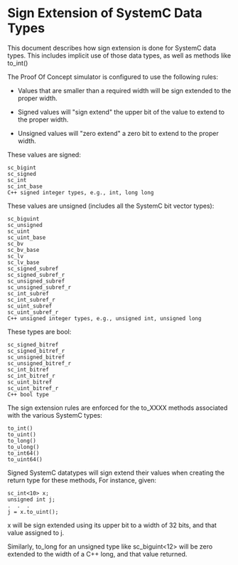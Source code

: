 Sign Extension of SystemC Data Types
====================================

This document describes how sign extension is done for SystemC data types. This
includes implicit use of those data types, as well as methods like to_int()

The Proof Of Concept simulator is configured to use the following rules:

* Values that are smaller than a required width will be sign extended to the proper width. 

* Signed values will "sign extend" the upper bit of the value to extend to the proper width.

* Unsigned values will "zero extend" a zero bit to extend to the proper width.

These values are signed:

    sc_bigint
    sc_signed
    sc_int
    sc_int_base
    C++ signed integer types, e.g., int, long long

These values are unsigned (includes all the SystemC bit vector types):

    sc_biguint
    sc_unsigned
    sc_uint
    sc_uint_base
    sc_bv
    sc_bv_base
    sc_lv
    sc_lv_base
    sc_signed_subref
    sc_signed_subref_r
    sc_unsigned_subref
    sc_unsigned_subref_r
    sc_int_subref
    sc_int_subref_r
    sc_uint_subref
    sc_uint_subref_r
    C++ unsigned integer types, e.g., unsigned int, unsigned long

These types are bool:

    sc_signed_bitref
    sc_signed_bitref_r
    sc_unsigned_bitref
    sc_unsigned_bitref_r
    sc_int_bitref
    sc_int_bitref_r
    sc_uint_bitref
    sc_uint_bitref_r
    C++ bool type

The sign extension rules are enforced for the to_XXXX methods associated with
the various SystemC types:

    to_int()
    to_uint()
    to_long()
    to_ulong()
    to_int64()
    to_uint64()

Signed SystemC datatypes will sign extend their values when creating the return
type for these methods, For instance, given:

    sc_int<10> x;
    unsigned int j;
    .  .  .
    j = x.to_uint();

x will be sign extended using its upper bit to a width of 32 bits, and that
value assigned to j.

Similarly, to_long for an unsigned type like sc_biguint<12> will be zero
extended to the width of a C++ long, and that value returned.
